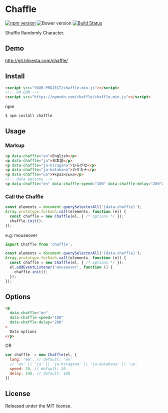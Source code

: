 # Chaffle

[![npm version](https://img.shields.io/npm/v/chaffle.svg?style=flat-square)](https://www.npmjs.com/package/chaffle)
![Bower version](https://img.shields.io/bower/v/chaffle.svg?style=flat-square)
[![Build Status](https://img.shields.io/travis/blivesta/chaffle/master.svg?style=flat-square)](https://travis-ci.org/blivesta/chaffle)


Shuffle Randomly Character.

## Demo

http://git.blivesta.com/chaffle/

## Install

```html
<script src="YOUR-PROJECT/chaffle.min.js"></script>
<!-- OR CDN -->
<script src="https://npmcdn.com/chaffle/chaffle.min.js"></script>
```

npm

```html
$ npm install chaffle
```

## Usage

### Markup

```html
<p data-chaffle="en">English</p>
<p data-chaffle="ja">日本語</p>
<p data-chaffle="ja-hiragana">ひらがな</p>
<p data-chaffle="ja-katakana">カタカナ</p>
<p data-chaffle="ua">Українська</p>
<!-- data options -->
<p data-chaffle="en" data-chaffle-speed="100" data-chaffle-delay="200">Data options</p>
```

### Call the Chaffle

```js
const elements = document.querySelectorAll('[data-chaffle]');
Array.prototype.forEach.call(elements, function (el) {
  const chaffle = new Chaffle(el, { /* options */ });
  chaffle.init();
});
```

e.g: mouseover

```js
import Chaffle from 'chaffle';

const elements = document.querySelectorAll('[data-chaffle]');
Array.prototype.forEach.call(elements, function (el) {
  const chaffle = new Chaffle(el, { /* options */ });
  el.addEventListener('mouseover', function () {
    chaffle.init();
  });
});
```

## Options

```html
<p
  data-chaffle="en"
  data-chaffle-speed="100"
  data-chaffle-delay="200"
>
  Data options
</p>
```

OR

```js
var chaffle  = new Chaffle(el, {
  lang: 'en', // default: 'en'
  // 'en' || 'ja' || 'ja-hiragana' || 'ja-katakana' || 'ua'
  speed: 20, // default: 20
  delay: 100, // default: 100
})
```

## License
Released under the MIT license.
